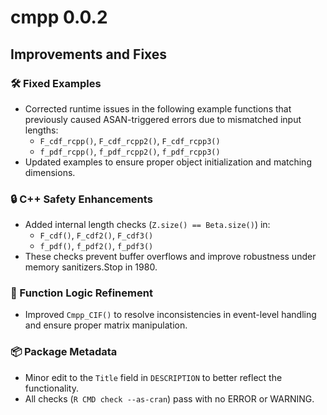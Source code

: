 # cmpp 0.0.2

## Improvements and Fixes

### 🛠️ Fixed Examples
- Corrected runtime issues in the following example functions that previously caused ASAN-triggered errors due to mismatched input lengths:
  - `F_cdf_rcpp()`, `F_cdf_rcpp2()`, `F_cdf_rcpp3()`
  - `f_pdf_rcpp()`, `f_pdf_rcpp2()`, `f_pdf_rcpp3()`
- Updated examples to ensure proper object initialization and matching dimensions.

### 🔒 C++ Safety Enhancements
- Added internal length checks (`Z.size() == Beta.size()`) in:
  - `F_cdf()`, `F_cdf2()`, `F_cdf3()`
  - `f_pdf()`, `f_pdf2()`, `f_pdf3()`
- These checks prevent buffer overflows and improve robustness under memory sanitizers.Stop in 1980. 

### 🧪 Function Logic Refinement
- Improved `Cmpp_CIF()` to resolve inconsistencies in event-level handling and ensure proper matrix manipulation.

### 📦 Package Metadata
- Minor edit to the `Title` field in `DESCRIPTION` to better reflect the functionality.
- All checks (`R CMD check --as-cran`) pass with no ERROR or WARNING.
